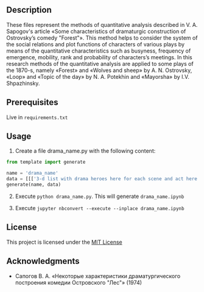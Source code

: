 ## Description

These files represent the methods of quantitative analysis described in V. A. Sapogov's article «Some characteristics of dramaturgic construction of Ostrovsky’s comedy "Forest"». This method helps to consider the system of the social relations and plot functions of characters of various plays by means of the quantitative characteristics such as busyness, frequency of emergence, mobility, rank and probability of characters’s meetings. In this research methods of the quantitative analysis are applied to some plays of the 1870-s, namely «Forest» and «Wolves and sheep» by A. N. Ostrovsky, «Loop» and «Topic of the day» by N. A. Potekhin and «Mayorsha» by I.V. Shpazhinsky.

## Prerequisites

Live in `requirements.txt`

## Usage

1. Create a file drama_name.py with the following content:
```python
from template import generate

name = 'drama_name'
data = [[['3-d list with drama heroes here for each scene and act here']]]
generate(name, data)
```
2. Execute `python drama_name.py`. This will generate `drama_name.ipynb`

3. Execute `jupyter nbconvert --execute --inplace drama_name.ipynb`

## License

This project is licensed under the [MIT License](LICENSE)

## Acknowledgments

* Сапогов В. А. «Некоторые характеристики драматургического построения комедии Островского "Лес"» (1974)
